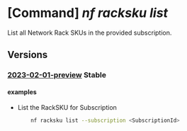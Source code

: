# [Command] _nf racksku list_

List all Network Rack SKUs in the provided subscription.

## Versions

### [2023-02-01-preview](/Resources/mgmt-plane/L3N1YnNjcmlwdGlvbnMve30vcHJvdmlkZXJzL21pY3Jvc29mdC5tYW5hZ2VkbmV0d29ya2ZhYnJpYy9uZXR3b3JrcmFja3NrdXM=/2023-02-01-preview.xml) **Stable**

<!-- mgmt-plane /subscriptions/{}/providers/microsoft.managednetworkfabric/networkrackskus 2023-02-01-preview -->

#### examples

- List the RackSKU for Subscription
    ```bash
        nf racksku list --subscription <SubscriptionId>
    ```
